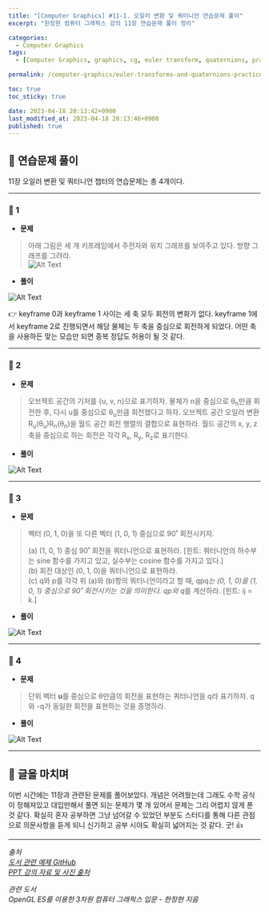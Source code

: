 ```yaml
---
title: "[Computer Graphics] #11-1. 오일러 변환 및 쿼터니언 연습문제 풀이"
excerpt: "한정현 컴퓨터 그래픽스 강의 11장 연습문제 풀이 정리"

categories:
  - Computer Graphics
tags:
  - [Computer Graphics, graphics, cg, euler transform, quaternions, practice]

permalink: /computer-graphics/euler-transforms-and-quaternions-practice/

toc: true
toc_sticky: true

date: 2023-04-18 20:13:42+0900
last_modified_at: 2023-04-18 20:13:46+0900
published: true
---
```


## 👻 연습문제 풀이
11장 오일러 변환 및 쿼터니언 챕터의 연습문제는 총 4개이다.

***

### 🌱 1
- **문제**

> 아래 그림은 세 개 키프레임에서 주전자와 위치 그래프를 보여주고 있다. 방향 그래프를 그려라.   
![Alt Text](/assets/images/posts_img/basics/computer-graphics/euler-transforms-and-quaternions-practice/11-1.PNG)   

- **풀이**

![Alt Text](/assets/images/posts_img/basics/computer-graphics/euler-transforms-and-quaternions-practice/1-solve.jpg)   

👉 keyframe 0과 keyframe 1 사이는 세 축 모두 회전의 변화가 없다. keyframe 1에서 keyframe 2로 진행되면서 해당 물체는 두 축을 중심으로 회전하게 되었다. 어떤 축을 사용하든 맞는 모습만 되면 중복 정답도 허용이 될 것 같다.

***

### 🌱 2
- **문제**

> 오브젝트 공간의 기저를 {u, v, n}으로 표기하자. 물체가 n을 중심으로 θ<sub>n</sub>만큼 회전한 후, 다시 u를 중심으로 θ<sub>u</sub>만큼 회전했다고 하자. 오브젝트 공간 오일러 변환 R<sub>u</sub>(θ<sub>u</sub>)R<sub>n</sub>(θ<sub>n</sub>)을 월드 공간 회전 행렬의 결합으로 표현하라. 월드 공간의 x, y, z축을 중심으로 하는 회전은 각각 R<sub>x</sub>, R<sub>y</sub>, R<sub>z</sub>로 표기한다.

- **풀이**

![Alt Text](/assets/images/posts_img/basics/computer-graphics/euler-transforms-and-quaternions-practice/2-solve.jpg)   

***

### 🌱 3
- **문제**

> 벡터 (0, 1, 0)을 또 다른 벡터 (1, 0, 1) 중심으로 90˚ 회전시키자.   
>
> (a) (1, 0, 1) 중심 90˚ 회전을 쿼터니언으로 표현하라. [힌트: 쿼터니언의 허수부는 sine 함수를 가지고 있고, 실수부는 cosine 함수를 가지고 있다.]   
(b) 회전 대상인 (0, 1, 0)을 쿼터니언으로 표현하라.   
(c) q와 p를 각각 위 (a)와 (b)항의 쿼터니언이라고 할 때, qpq<sup>*</sup>는 (0, 1, 0)을 (1, 0, 1) 중심으로 90˚ 회전시키는 것을 의미한다. qp와 q<sup>*</sup>를 계산하라. [힌트: ij = k.]

- **풀이**

![Alt Text](/assets/images/posts_img/basics/computer-graphics/euler-transforms-and-quaternions-practice/3-solve.jpg)   

***

### 🌱 4
- **문제**

> 단위 벡터 **u**를 중심으로 θ만큼의 회전을 표현하는 쿼터니언을 q라 표기하자. q와 -q가 동일한 회전을 표현하는 것을 증명하라.

- **풀이**

![Alt Text](/assets/images/posts_img/basics/computer-graphics/euler-transforms-and-quaternions-practice/4-solve.jpg)   

***

## 👻 글을 마치며
이번 시간에는 11장과 관련된 문제를 풀어보았다. 개념은 어려웠는데 그래도 수학 공식이 정해져있고 대입만해서 풀면 되는 문제가 몇 개 있어서 문제는 그리 어렵지 않게 푼 것 같다. 확실히 혼자 공부하면 그냥 넘어갈 수 있었던 부분도 스터디를 통해 다른 관점으로 의문사항을 듣게 되니 신기하고 공부 시야도 확실히 넓어지는 것 같다. 굿! 👍

***

_출처_   
_[도서 관련 예제 GitHub](https://github.com/medialab-ku/openGLESbook)_   
_[PPT 강의 자료 및 사진 출처](https://media.korea.ac.kr/books/)_

_관련 도서_   
_OpenGL ES를 이용한 3차원 컴퓨터 그래픽스 입문 - 한정현 지음_   